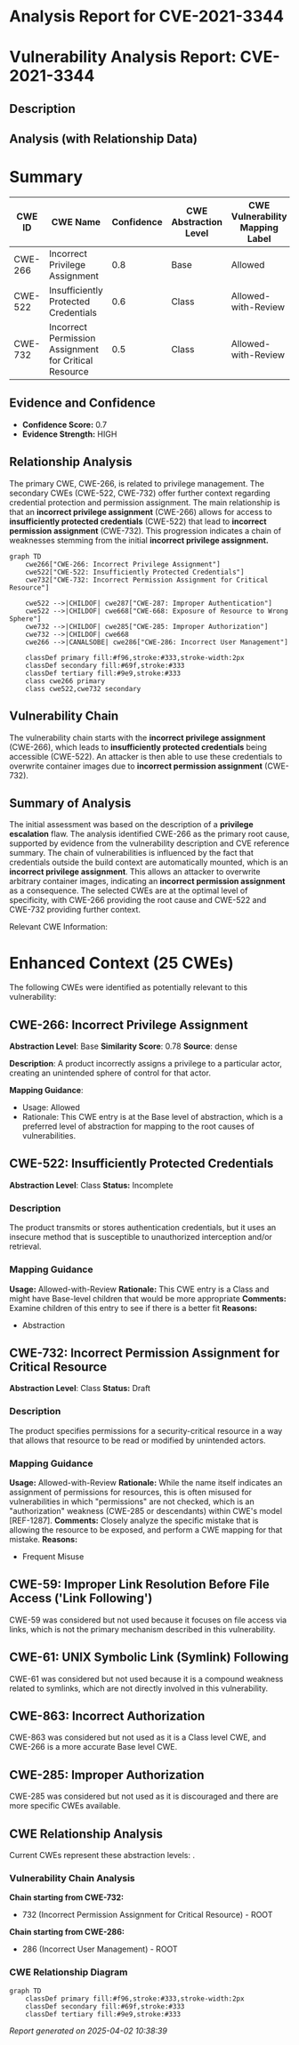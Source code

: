 # Analysis Report for CVE-2021-3344

# Vulnerability Analysis Report: CVE-2021-3344

## Description



## Analysis (with Relationship Data)

# Summary
| CWE ID | CWE Name | Confidence | CWE Abstraction Level | CWE Vulnerability Mapping Label | CWE-Vulnerability Mapping Notes |
|---|---|---|---|---|---|
| CWE-266 | Incorrect Privilege Assignment | 0.8 | Base | Allowed | Primary CWE |
| CWE-522 | Insufficiently Protected Credentials | 0.6 | Class | Allowed-with-Review | Secondary Candidate |
| CWE-732 | Incorrect Permission Assignment for Critical Resource | 0.5 | Class | Allowed-with-Review | Secondary Candidate |

## Evidence and Confidence

*   **Confidence Score:** 0.7
*   **Evidence Strength:** HIGH

## Relationship Analysis
The primary CWE, CWE-266, is related to privilege management. The secondary CWEs (CWE-522, CWE-732) offer further context regarding credential protection and permission assignment. The main relationship is that an **incorrect privilege assignment** (CWE-266) allows for access to **insufficiently protected credentials** (CWE-522) that lead to **incorrect permission assignment** (CWE-732). This progression indicates a chain of weaknesses stemming from the initial **incorrect privilege assignment.**

```mermaid
graph TD
    cwe266["CWE-266: Incorrect Privilege Assignment"]
    cwe522["CWE-522: Insufficiently Protected Credentials"]
    cwe732["CWE-732: Incorrect Permission Assignment for Critical Resource"]

    cwe522 -->|CHILDOF| cwe287["CWE-287: Improper Authentication"]
    cwe522 -->|CHILDOF| cwe668["CWE-668: Exposure of Resource to Wrong Sphere"]
    cwe732 -->|CHILDOF| cwe285["CWE-285: Improper Authorization"]
    cwe732 -->|CHILDOF| cwe668
    cwe266 -->|CANALSOBE| cwe286["CWE-286: Incorrect User Management"]

    classDef primary fill:#f96,stroke:#333,stroke-width:2px
    classDef secondary fill:#69f,stroke:#333
    classDef tertiary fill:#9e9,stroke:#333
    class cwe266 primary
    class cwe522,cwe732 secondary
```

## Vulnerability Chain
The vulnerability chain starts with the **incorrect privilege assignment** (CWE-266), which leads to **insufficiently protected credentials** being accessible (CWE-522). An attacker is then able to use these credentials to overwrite container images due to **incorrect permission assignment** (CWE-732).

## Summary of Analysis
The initial assessment was based on the description of a **privilege escalation** flaw. The analysis identified CWE-266 as the primary root cause, supported by evidence from the vulnerability description and CVE reference summary. The chain of vulnerabilities is influenced by the fact that credentials outside the build context are automatically mounted, which is an **incorrect privilege assignment**. This allows an attacker to overwrite arbitrary container images, indicating an **incorrect permission assignment** as a consequence. The selected CWEs are at the optimal level of specificity, with CWE-266 providing the root cause and CWE-522 and CWE-732 providing further context.

Relevant CWE Information:

# Enhanced Context (25 CWEs)
The following CWEs were identified as potentially relevant to this vulnerability:

## CWE-266: Incorrect Privilege Assignment
**Abstraction Level**: Base
**Similarity Score**: 0.78
**Source**: dense

**Description**:
A product incorrectly assigns a privilege to a particular actor, creating an unintended sphere of control for that actor.

**Mapping Guidance**:
- Usage: Allowed
- Rationale: This CWE entry is at the Base level of abstraction, which is a preferred level of abstraction for mapping to the root causes of vulnerabilities.

## CWE-522: Insufficiently Protected Credentials
**Abstraction Level**: Class
**Status:** Incomplete

### Description
The product transmits or stores authentication credentials, but it uses an insecure method that is susceptible to unauthorized interception and/or retrieval.

### Mapping Guidance
**Usage:** Allowed-with-Review
**Rationale:** This CWE entry is a Class and might have Base-level children that would be more appropriate
**Comments:** Examine children of this entry to see if there is a better fit
**Reasons:**
- Abstraction

## CWE-732: Incorrect Permission Assignment for Critical Resource
**Abstraction Level**: Class
**Status:** Draft

### Description
The product specifies permissions for a security-critical resource in a way that allows that resource to be read or modified by unintended actors.

### Mapping Guidance
**Usage:** Allowed-with-Review
**Rationale:** While the name itself indicates an assignment of permissions for resources, this is often misused for vulnerabilities in which "permissions" are not checked, which is an "authorization" weakness (CWE-285 or descendants) within CWE's model [REF-1287].
**Comments:** Closely analyze the specific mistake that is allowing the resource to be exposed, and perform a CWE mapping for that mistake.
**Reasons:**
- Frequent Misuse

## CWE-59: Improper Link Resolution Before File Access ('Link Following')
CWE-59 was considered but not used because it focuses on file access via links, which is not the primary mechanism described in this vulnerability.

## CWE-61: UNIX Symbolic Link (Symlink) Following
CWE-61 was considered but not used because it is a compound weakness related to symlinks, which are not directly involved in this vulnerability.

## CWE-863: Incorrect Authorization
CWE-863 was considered but not used as it is a Class level CWE, and CWE-266 is a more accurate Base level CWE.

## CWE-285: Improper Authorization
CWE-285 was considered but not used as it is discouraged and there are more specific CWEs available.


## CWE Relationship Analysis

Current CWEs represent these abstraction levels: .


### Vulnerability Chain Analysis

**Chain starting from CWE-732:**
- 732 (Incorrect Permission Assignment for Critical Resource) - ROOT


**Chain starting from CWE-286:**
- 286 (Incorrect User Management) - ROOT



### CWE Relationship Diagram

```mermaid
graph TD
    classDef primary fill:#f96,stroke:#333,stroke-width:2px
    classDef secondary fill:#69f,stroke:#333
    classDef tertiary fill:#9e9,stroke:#333
```



*Report generated on 2025-04-02 10:38:39*
